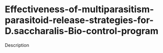 # Effectiveness-of-multiparasitism-parasitoid-release-strategies-for-D.saccharalis-Bio-control-program
Description

